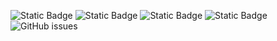 ![Static Badge](https://img.shields.io/badge/blacklists-60-000000) ![Static Badge](https://img.shields.io/badge/blacklisted-2930364-cc0000) ![Static Badge](https://img.shields.io/badge/whitelisted-2242-00CC00) ![Static Badge](https://img.shields.io/badge/streaming_blacklist-28106-000000) ![GitHub issues](https://img.shields.io/github/issues/fabriziosalmi/blacklists)
